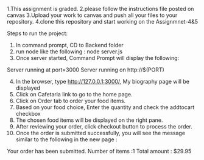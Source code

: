 1.This assignment is graded.
2.please follow the instructions file posted on canvas
3.Upload your work to canvas and push all your files to your repository.
4.clone this repository and start working on the Assignmnet-4&5

Steps to run the project:
1. In command prompt, CD to Backend folder
2. run node like the following :
node server.js
3. Once server started, Command Prompt will display the following:

Server running at port=3000
Server running on http://$(PORT)

4. In the browser, type http://127.0.0.1:3000/, My biography page will be displayed
5. Click on Cafetaria link to go to the home page.
6. Click on Order tab to order your food items.
7. Based on your food choice, Enter the quantity and check the addtocart checkbox
8. The chosen food items will be displayed on the right pane.
9. After reviewing your order, click checkout button to process the order.
10. Once the order is submitted successfully, you will see the message similar to the following in the new page :

Your order has been submitted.
Number of items :1
Total amount : $29.95
